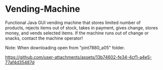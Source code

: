 # Vending-Machine
Functional Java GUI vending machine that stores limited number of products, rejects items out of stock, takes in payment, gives change, stores money, and vends selected items. If the machine runs out of change or snacks, contact the machine operator! 

Note: When downloading open from "pint7880_a05" folder.

https://github.com/user-attachments/assets/13b74602-fe34-4cf1-a4e5-77af4d35487d

